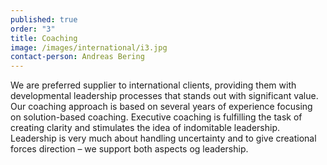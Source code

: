 ```yaml
---
published: true
order: "3"
title: Coaching
image: /images/international/i3.jpg
contact-person: Andreas Bering
---
```


We are preferred supplier to international clients, providing them with developmental leadership processes that stands out with significant value. Our coaching approach is based on several years of experience focusing on solution-based coaching. Executive coaching is fulfilling the task of creating clarity and stimulates the idea of indomitable leadership. Leadership is very much about handling uncertainty and to give creational forces direction – we support both aspects og leadership.